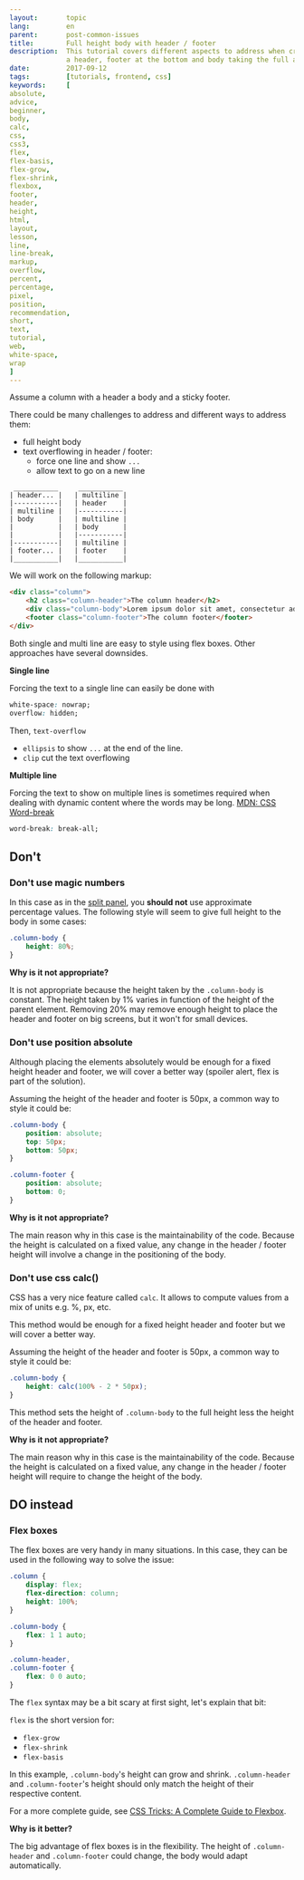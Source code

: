 ```yaml
---
layout:       topic
lang:         en
parent:       post-common-issues
title:        Full height body with header / footer
description:  This tutorial covers different aspects to address when creating a layout composed of 
              a header, footer at the bottom and body taking the full available height.
date:         2017-09-12
tags:         [tutorials, frontend, css]
keywords:     [
absolute,
advice,
beginner,
body,
calc,
css,
css3,
flex,
flex-basis,
flex-grow,
flex-shrink,
flexbox,
footer,
header,
height,
html,
layout,
lesson,
line,
line-break,
markup,
overflow,
percent,
percentage,
pixel,
position,
recommendation,
short,
text,
tutorial,
web,
white-space,
wrap
]
---
```


Assume a column with a header a body and a sticky footer.

There could be many challenges to address and different ways to address them:

- full height body
- text overflowing in header / footer:
  - force one line and show `...` 
  - allow text to go on a new line

```
 ___________     ___________
| header... |   | multiline |
|-----------|   | header    |
| multiline |   |-----------|                    
| body      |   | multiline |                    
|           |   | body      |                    
|           |   |-----------|                    
|-----------|   | multiline |                    
| footer... |   | footer    |                    
|___________|   |___________|
```

We will work on the following markup:

```html
<div class="column">
    <h2 class="column-header">The column header</h2>
    <div class="column-body">Lorem ipsum dolor sit amet, consectetur adipiscing elit, sed do eiusmod tempor incididunt ut labore et.</div>
    <footer class="column-footer">The column footer</footer>
</div>
```

Both single and multi line are easy to style using flex boxes.
Other approaches have several downsides.

**Single line**

Forcing the text to a single line can easily be done with

```css
white-space: nowrap;
overflow: hidden;
```

Then, `text-overflow`
- `ellipsis` to show `...` at the end of the line.
- `clip` cut the text overflowing 

**Multiple line**

Forcing the text to show on multiple lines is sometimes required when dealing with dynamic content where the words may be long.
[MDN: CSS Word-break](https://developer.mozilla.org/en-US/docs/Web/CSS/word-break)

```css
word-break: break-all;
```

## Don't

### Don't use magic numbers

In this case as in the [split panel](./horizontal-split.html), you **should not** use approximate percentage values.
The following style will seem to give full height to the body in some cases:

```css
.column-body {
    height: 80%;
}
```

**Why is it not appropriate?**

It is not appropriate because the height taken by the `.column-body` is constant.
The height taken by 1% varies in function of the height of the parent element.
Removing 20% may remove enough height to place the header and footer on big screens, but it won't for small devices.


### Don't use position absolute

Although placing the elements absolutely would be enough for a fixed height header and footer, we will cover a better way
(spoiler alert, flex is part of the solution).

Assuming the height of the header and footer is 50px, a common way to style it could be:

```css
.column-body {
    position: absolute;
    top: 50px;      
    bottom: 50px;
}

.column-footer {
    position: absolute;
    bottom: 0;
}
```

**Why is it not appropriate?**

The main reason why in this case is the maintainability of the code.
Because the height is calculated on a fixed value, any change in the header / footer height will involve a change in the positioning of the body.


### Don't use css calc()

CSS has a very nice feature called `calc`.
It allows to compute values from a mix of units e.g. %, px, etc.

This method would be enough for a fixed height header and footer but we will cover a better way.

Assuming the height of the header and footer is 50px, a common way to style it could be:

```css
.column-body {
    height: calc(100% - 2 * 50px);
}
```

This method sets the height of `.column-body` to the full height less the height of the header and footer.

**Why is it not appropriate?**

The main reason why in this case is the maintainability of the code.
Because the height is calculated on a fixed value, any change in the header / footer height will require to change the height of the body.


## DO instead

### Flex boxes

The flex boxes are very handy in many situations.
In this case, they can be used in the following way to solve the issue:

```css
.column {
    display: flex;
    flex-direction: column;
    height: 100%;
}

.column-body {
    flex: 1 1 auto;
}

.column-header,
.column-footer {
    flex: 0 0 auto;
}
```

The `flex` syntax may be a bit scary at first sight, let's explain that bit:

`flex` is the short version for:

- `flex-grow`
- `flex-shrink`
- `flex-basis`

In this example, `.column-body`'s height can grow and shrink.
`.column-header` and `.column-footer`'s height should only match the height of their respective content.

For a more complete guide, see [CSS Tricks: A Complete Guide to Flexbox](https://css-tricks.com/snippets/css/a-guide-to-flexbox/).

**Why is it better?**

The big advantage of flex boxes is in the flexibility.
The height of `.column-header` and `.column-footer` could change, the body would adapt automatically.

